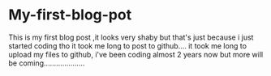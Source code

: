 # My-first-blog-pot
This is my first blog post ,it looks very shaby but that's just because i just started coding
tho it took me long to post to github....
it took me long to upload my files to github, i've been coding almost 2 years now
but more will be coming....................
